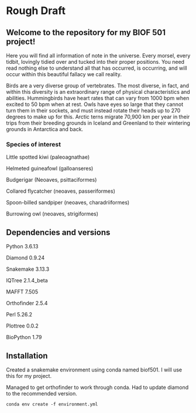 # Rough Draft

## Welcome to the repository for my BIOF 501 project!

Here you will find all information of note in the universe. Every morsel, every tidbit, lovingly tidied over and tucked into their proper positions. You need read nothing else to understand all that has occurred, is occurring, and will occur within this beautiful fallacy we call reality.

Birds are a very diverse group of vertebrates. The most diverse, in fact, and within this diversity is an extraordinary range of physical characteristics and abilities. Hummingbirds have heart rates that can vary from 1000 bpm when excited to 50 bpm when at rest. Owls have eyes so large that they cannot turn them in their sockets, and must instead rotate their heads up to 270 degrees to make up for this. Arctic terns migrate 70,900 km per year in their trips from their breeding grounds in Iceland and Greenland to their wintering grounds in Antarctica and back.


### Species of interest
Little spotted kiwi (paleoagnathae)

Helmeted guineafowl (galloanseres)

Budgerigar (Neoaves, psittaciformes)

Collared flycatcher (neoaves, passeriformes)

Spoon-billed sandpiper (neoaves, charadriiformes)

Burrowing owl (neoaves, strigiformes)





## Dependencies and versions
Python 3.6.13

Diamond 0.9.24

Snakemake 3.13.3

IQTree 2.1.4_beta

MAFFT 7.505

Orthofinder 2.5.4

Perl 5.26.2

Plottree 0.0.2

BioPython 1.79


## Installation
Created a snakemake environment using conda named biof501. I will use this for my project.

Managed to get orthofinder to work through conda. Had to update diamond to the recommended version.

```
conda env create -f environment.yml
```